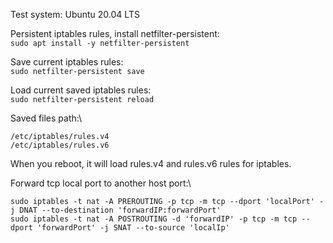 Test system: Ubuntu 20.04 LTS

Persistent iptables rules, install netfilter-persistent:\
`sudo apt install -y netfilter-persistent`

Save current iptables rules:\
`sudo netfilter-persistent save`

Load current saved iptables rules:\
`sudo netfilter-persistent reload`

Saved files path:\
```
/etc/iptables/rules.v4
/etc/iptables/rules.v6
```

When you reboot, it will load rules.v4 and rules.v6 rules for iptables.

Forward tcp local port to another host port:\
```
sudo iptables -t nat -A PREROUTING -p tcp -m tcp --dport 'localPort' -j DNAT --to-destination 'forwardIP:forwardPort'
sudo iptables -t nat -A POSTROUTING -d 'forwardIP' -p tcp -m tcp --dport 'forwardPort' -j SNAT --to-source 'localIp'
```

